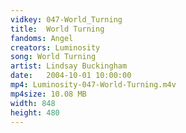 ```yaml
---
vidkey: 047-World_Turning
title:  World Turning
fandoms: Angel
creators: Luminosity
song: World Turning
artist: Lindsay Buckingham
date:   2004-10-01 10:00:00
mp4: Luminosity-047-World-Turning.m4v
mp4size: 10.08 MB
width: 848
height: 480
---
```



  